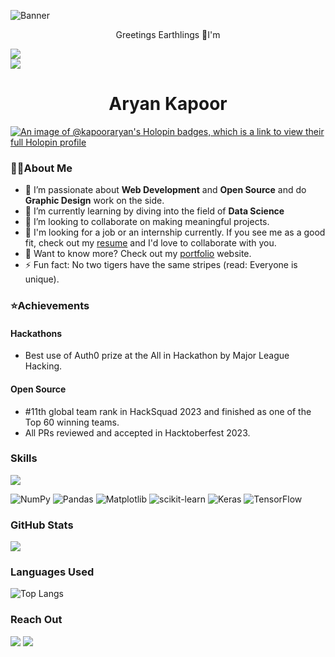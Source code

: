 ![Banner](https://github.com/kapooraryan/kapooraryan/assets/69362333/3898fb20-4413-499c-bdd9-4d74c2960493)

<p align="center">Greetings Earthlings 🌌I'm</p>
<p align="center">
  <img src="https://komarev.com/ghpvc/?username=kapooraryan&style=flat-square&color=blue" style="margin: 0 auto; display: block;" />
  <img src="https://img.shields.io/github/stars/kapooraryan?affiliations=OWNER&color=%23ffe411&label=github%20stars&logo=github&logoColor=%23fffFF&style=flat" style="margin: 0 auto; display: block;" />
</p>
<h1 align="center"><strong>Aryan Kapoor</strong></h1>

[![An image of @kapooraryan's Holopin badges, which is a link to view their full Holopin profile](https://holopin.me/kapooraryan)](https://holopin.io/@kapooraryan)

### 👨‍💻About Me

- 🔭 I’m passionate about **Web Development** and **Open Source** and do **Graphic Design** work on the side.
- 🌱 I’m currently learning by diving into the field of **Data Science**
- 🤝 I’m looking to collaborate on making meaningful projects.
- 🏢 I'm looking for a job or an internship currently. If you see me as a good fit, check out my [resume](https://drive.google.com/file/d/1aCWlkMqI8ywfFtgY80p9UPtUHIv0yC5h/view?usp=sharing) and I'd love to collaborate with you.
- 🤔 Want to know more? Check out my [portfolio](https://kapooraryan.vercel.app/) website.
- ⚡ Fun fact: No two tigers have the same stripes (read: Everyone is unique).

### ⭐Achievements
#### Hackathons

- Best use of Auth0 prize at the All in Hackathon by Major League Hacking.

#### Open Source

- #11th global team rank in HackSquad 2023 and finished as one of the Top 60 winning teams.
- All PRs reviewed and accepted in Hacktoberfest 2023.

### Skills

  <a href="https://skillicons.dev" align="center">
    <img align="center" src="https://skillicons.dev/icons?i=c,cpp,py,java,html,css,bootstrap,tailwind,js,jquery,react,nextjs,nodejs,express,mysql,mongodb,git,github,firebase,ps" />
  </a>
  
   ![NumPy](https://img.shields.io/badge/numpy-%23013243.svg?style=flat&logo=numpy&logoColor=white) ![Pandas](https://img.shields.io/badge/pandas-%23150458.svg?style=flat&logo=pandas&logoColor=white) ![Matplotlib](https://img.shields.io/badge/Matplotlib-%23ffffff.svg?style=for-the-badge&logo=Matplotlib&logoColor=black) ![scikit-learn](https://img.shields.io/badge/scikit--learn-%23F7931E.svg?style=for-the-badge&logo=scikit-learn&logoColor=white) ![Keras](https://img.shields.io/badge/Keras-%23D00000.svg?style=for-the-badge&logo=Keras&logoColor=white) ![TensorFlow](https://img.shields.io/badge/TensorFlow-%23FF6F00.svg?style=for-the-badge&logo=TensorFlow&logoColor=white)


### GitHub Stats

<img align="center" src="https://github-readme-stats.vercel.app/api?username=kapooraryan&show_icons=true&theme=radical&count_private=true" />

### Languages Used

![Top Langs](https://github-readme-stats.vercel.app/api/top-langs/?username=kapooraryan&layout=compact&size_weight=0.5&count_weight=0.5)

### Reach Out

<a href="mailto:kapoor95aryan@gmail.com"><img src="https://img.shields.io/badge/-Gmail-D14836?style=flat&logo=Gmail&logoColor=white"/></a>
<a href="https://www.linkedin.com/in/aryan-kapoor-09417722b/"><img src="https://img.shields.io/badge/-LinkedIn-0077B5?style=flat&logo=Linkedin&logoColor=white"/></a>
